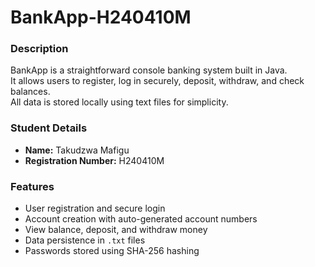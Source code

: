 # BankApp-H240410M

### Description
BankApp is a straightforward console banking system built in Java.  
It allows users to register, log in securely, deposit, withdraw, and check balances.  
All data is stored locally using text files for simplicity.

### Student Details
- **Name:** Takudzwa Mafigu  
- **Registration Number:** H240410M  

### Features
- User registration and secure login  
- Account creation with auto-generated account numbers  
- View balance, deposit, and withdraw money  
- Data persistence in `.txt` files  
- Passwords stored using SHA-256 hashing  

